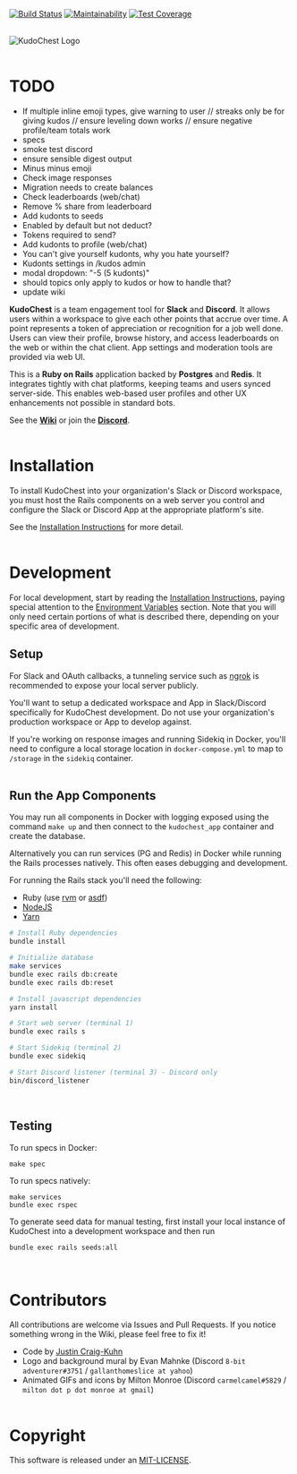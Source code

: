 [![Build Status](https://www.travis-ci.com/jcraigk/kudochest.svg?branch=master)](https://www.travis-ci.com/jcraigk/kudochest)
[![Maintainability](https://api.codeclimate.com/v1/badges/ca54364dc0911c26e35f/maintainability)](https://codeclimate.com/github/jcraigk/kudochest/maintainability)
[![Test Coverage](https://api.codeclimate.com/v1/badges/ca54364dc0911c26e35f/test_coverage)](https://codeclimate.com/github/jcraigk/kudochest/test_coverage)
&nbsp;  
&nbsp;  

![KudoChest Logo](https://github.com/jcraigk/kudochest/blob/master/app/webpacker/images/logos/app-144.png)
&nbsp;  
&nbsp;  

# TODO
 * If multiple inline emoji types, give warning to user
 // streaks only be for giving kudos
 // ensure leveling down works
 // ensure negative profile/team totals work
 * specs
 * smoke test discord
 * ensure sensible digest output
 * Minus minus emoji
 * Check image responses
 * Migration needs to create balances
 * Check leaderboards (web/chat)
 * Remove % share from leaderboard
 * Add kudonts to seeds
 * Enabled by default but not deduct?
 * Tokens required to send?
 * Add kudonts to profile (web/chat)
 * You can't give yourself kudonts, why you hate yourself?
 * Kudonts settings in /kudos admin
 * modal dropdown: "-5 (5 kudonts)"
 * should topics only apply to kudos or how to handle that?
 * update wiki

**KudoChest** is a team engagement tool for **Slack** and **Discord**. It allows users within a workspace to give each other points that accrue over time. A point represents a token of appreciation or recognition for a job well done. Users can view their profile, browse history, and access leaderboards on the web or within the chat client. App settings and moderation tools are provided via web UI.

This is a **Ruby on Rails** application backed by **Postgres** and **Redis**. It integrates tightly with chat platforms, keeping teams and users synced server-side. This enables web-based user profiles and other UX enhancements not possible in standard bots.

See the **[Wiki](https://github.com/jcraigk/kudochest/wiki)** or join the **[Discord](https://discord.gg/kbPnmz5q)**.
&nbsp;  
&nbsp;  


# Installation

To install KudoChest into your organization's Slack or Discord workspace, you must host the Rails components on a web server you control and configure the Slack or Discord App at the appropriate platform's site.

See the [Installation Instructions](https://github.com/jcraigk/kudochest/wiki/Installation) for more detail.
&nbsp;  
&nbsp;  


# Development

For local development, start by reading the [Installation Instructions](https://github.com/jcraigk/kudochest/wiki/Installation), paying special attention to the [Environment Variables](https://github.com/jcraigk/kudochest/wiki/Installation#environment-variables) section. Note that you will only need certain portions of what is described there, depending on your specific area of development.

## Setup

For Slack and OAuth callbacks, a tunneling service such as [ngrok](https://ngrok.com/) is recommended to expose your local server publicly.

You'll want to setup a dedicated workspace and App in Slack/Discord specifically for KudoChest development. Do not use your organization's production workspace or App to develop against.

If you're working on response images and running Sidekiq in Docker, you'll need to configure a local storage location in `docker-compose.yml` to map to `/storage` in the `sidekiq` container.
&nbsp;  
&nbsp;  


## Run the App Components

You may run all components in Docker with logging exposed using the command `make up` and then connect to the `kudochest_app` container and create the database.

Alternatively you can run services (PG and Redis) in Docker while running the Rails processes natively. This often eases debugging and development.

For running the Rails stack you'll need the following:
* Ruby (use [rvm](https://rvm.io/) or [asdf](https://asdf-vm.com/))
* [NodeJS](https://nodejs.org/en/)
* [Yarn](https://www.npmjs.com/package/yarn)

```bash
# Install Ruby dependencies
bundle install

# Initialize database
make services
bundle exec rails db:create
bundle exec rails db:reset

# Install javascript dependencies
yarn install

# Start web server (terminal 1)
bundle exec rails s

# Start Sidekiq (terminal 2)
bundle exec sidekiq

# Start Discord listener (terminal 3) - Discord only
bin/discord_listener
```
&nbsp;  

## Testing

To run specs in Docker:

```
make spec
```

To run specs natively:

```
make services
bundle exec rspec
```

To generate seed data for manual testing, first install your local instance of KudoChest into a development workspace and then run

```
bundle exec rails seeds:all
```
&nbsp;  


# Contributors

All contributions are welcome via Issues and Pull Requests. If you notice something wrong in the Wiki, please feel free to fix it!

* Code by [Justin Craig-Kuhn](https://github.com/jcraigk/)
* Logo and background mural by Evan Mahnke (Discord `8-bit adventurer#3751` / `gallanthomeslice at yahoo`)
* Animated GIFs and icons by Milton Monroe (Discord `carmelcamel#5829` / `milton dot p dot monroe at gmail`)
&nbsp;  
&nbsp;  


# Copyright

This software is released under an [MIT-LICENSE](https://github.com/jcraigk/kudochest/blob/master/MIT-LICENSE).
